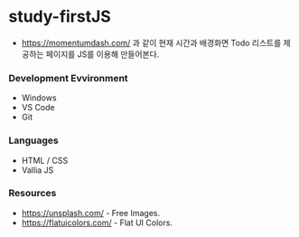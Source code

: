 # study-firstJS

* https://momentumdash.com/ 과 같이
현재 시간과 배경화면 Todo 리스트를 제공하는 페이지를 JS를 이용해 만들어본다.

### Development Evvironment
* Windows
* VS Code
* Git

### Languages
* HTML / CSS
* Vallia JS

### Resources
* https://unsplash.com/ - Free Images.
* https://flatuicolors.com/ - Flat UI Colors.